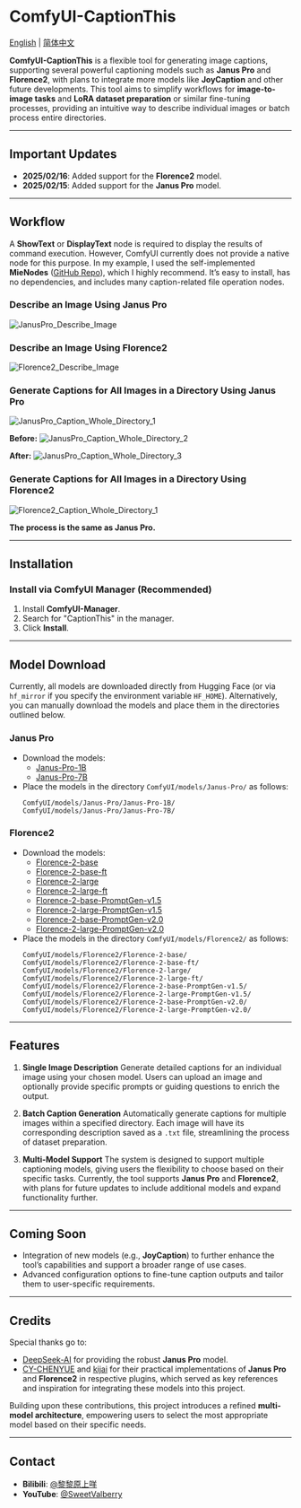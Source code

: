 # ComfyUI-CaptionThis

[English](README.md) | [简体中文](README_CN.md)

**ComfyUI-CaptionThis** is a flexible tool for generating image captions, supporting several powerful captioning models such as **Janus Pro** and **Florence2**, with plans to integrate more models like **JoyCaption** and other future developments. This tool aims to simplify workflows for **image-to-image tasks** and **LoRA dataset preparation** or similar fine-tuning processes, providing an intuitive way to describe individual images or batch process entire directories.

---

## Important Updates

* **2025/02/16**: Added support for the **Florence2** model.
* **2025/02/15**: Added support for the **Janus Pro** model.

---

## Workflow

A **ShowText** or **DisplayText** node is required to display the results of command execution. However, ComfyUI currently does not provide a native node for this purpose. In my example, I used the self-implemented **MieNodes** ([GitHub Repo](https://github.com/MieMieeeee/ComfyUI-MieNodes)), which I highly recommend. It’s easy to install, has no dependencies, and includes many caption-related file operation nodes.

### Describe an Image Using Janus Pro
![JanusPro_Describe_Image](Images/JanusPro_Describe_Image.png)

### Describe an Image Using Florence2
![Florence2_Describe_Image](Images/Florence2_Describe_Image.png)

### Generate Captions for All Images in a Directory Using Janus Pro
![JanusPro_Caption_Whole_Directory_1](Images/JanusPro_Caption_Whole_Directory_1.png)

**Before:**
![JanusPro_Caption_Whole_Directory_2](Images/JanusPro_Caption_Whole_Directory_2.png)

**After:**
![JanusPro_Caption_Whole_Directory_3](Images/JanusPro_Caption_Whole_Directory_3.png)

### Generate Captions for All Images in a Directory Using Florence2
![Florence2_Caption_Whole_Directory_1](Images/Florence2_Caption_Whole_Directory_1.png)

**The process is the same as Janus Pro.**

---

## Installation

### Install via ComfyUI Manager (Recommended)
1. Install **ComfyUI-Manager**.
2. Search for "CaptionThis" in the manager.
3. Click **Install**.

---

## Model Download

Currently, all models are downloaded directly from Hugging Face (or via `hf_mirror` if you specify the environment variable `HF_HOME`). Alternatively, you can manually download the models and place them in the directories outlined below.

### Janus Pro
- Download the models:
  - [Janus-Pro-1B](https://huggingface.co/deepseek-ai/Janus-Pro-1B)
  - [Janus-Pro-7B](https://huggingface.co/deepseek-ai/Janus-Pro-7B)
- Place the models in the directory `ComfyUI/models/Janus-Pro/` as follows:
  ```
  ComfyUI/models/Janus-Pro/Janus-Pro-1B/
  ComfyUI/models/Janus-Pro/Janus-Pro-7B/
  ```

### Florence2
- Download the models:
  - [Florence-2-base](https://huggingface.co/microsoft/Florence-2-base)
  - [Florence-2-base-ft](https://huggingface.co/microsoft/Florence-2-base-ft)
  - [Florence-2-large](https://huggingface.co/microsoft/Florence-2-large)
  - [Florence-2-large-ft](https://huggingface.co/microsoft/Florence-2-large-ft)
  - [Florence-2-base-PromptGen-v1.5](https://huggingface.co/MiaoshouAI/Florence-2-base-PromptGen-v1.5)
  - [Florence-2-large-PromptGen-v1.5](https://huggingface.co/MiaoshouAI/Florence-2-large-PromptGen-v1.5)
  - [Florence-2-base-PromptGen-v2.0](https://huggingface.co/MiaoshouAI/Florence-2-base-PromptGen-v2.0)
  - [Florence-2-large-PromptGen-v2.0](https://huggingface.co/MiaoshouAI/Florence-2-large-PromptGen-v2.0)
- Place the models in the directory `ComfyUI/models/Florence2/` as follows:
  ```
  ComfyUI/models/Florence2/Florence-2-base/
  ComfyUI/models/Florence2/Florence-2-base-ft/
  ComfyUI/models/Florence2/Florence-2-large/
  ComfyUI/models/Florence2/Florence-2-large-ft/
  ComfyUI/models/Florence2/Florence-2-base-PromptGen-v1.5/
  ComfyUI/models/Florence2/Florence-2-large-PromptGen-v1.5/
  ComfyUI/models/Florence2/Florence-2-base-PromptGen-v2.0/
  ComfyUI/models/Florence2/Florence-2-large-PromptGen-v2.0/
  ```

---

## Features

1. **Single Image Description**
   Generate detailed captions for an individual image using your chosen model. Users can upload an image and optionally provide specific prompts or guiding questions to enrich the output.

2. **Batch Caption Generation**
   Automatically generate captions for multiple images within a specified directory. Each image will have its corresponding description saved as a `.txt` file, streamlining the process of dataset preparation.

3. **Multi-Model Support**
   The system is designed to support multiple captioning models, giving users the flexibility to choose based on their specific tasks. Currently, the tool supports **Janus Pro** and **Florence2**, with plans for future updates to include additional models and expand functionality further.

---

## Coming Soon

- Integration of new models (e.g., **JoyCaption**) to further enhance the tool’s capabilities and support a broader range of use cases.
- Advanced configuration options to fine-tune caption outputs and tailor them to user-specific requirements.

---

## Credits

Special thanks go to:
- [DeepSeek-AI](https://github.com/deepseek-ai/Janus) for providing the robust **Janus Pro** model.
- [CY-CHENYUE](https://github.com/CY-CHENYUE/ComfyUI-Janus-Pro) and [kijai](https://github.com/kijai/ComfyUI-Florence2) for their practical implementations of **Janus Pro** and **Florence2** in respective plugins, which served as key references and inspiration for integrating these models into this project.

Building upon these contributions, this project introduces a refined **multi-model architecture**, empowering users to select the most appropriate model based on their specific needs.

---

## Contact

- **Bilibili**: [@黎黎原上咩](https://space.bilibili.com/449342345)
- **YouTube**: [@SweetValberry](https://www.youtube.com/@SweetValberry)
